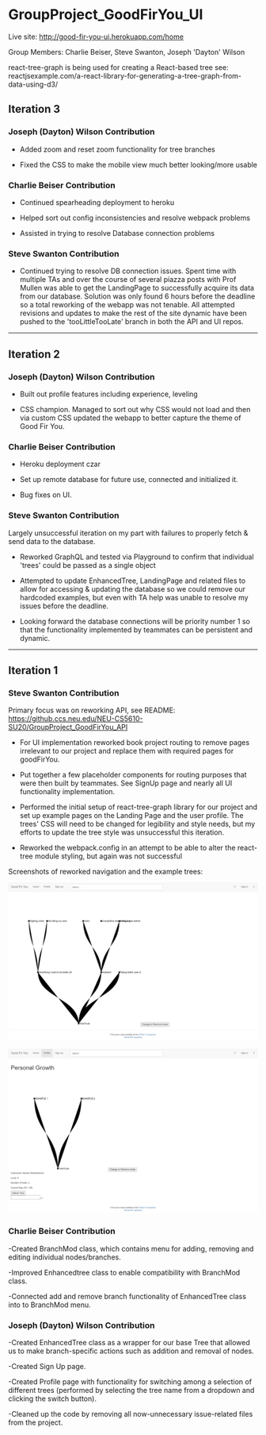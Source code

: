 # GroupProject_GoodFirYou_UI

Live site: http://good-fir-you-ui.herokuapp.com/home


Group Members: Charlie Beiser, Steve Swanton, Joseph 'Dayton' Wilson


react-tree-graph is being used for creating a React-based tree
see: reactjsexample.com/a-react-library-for-generating-a-tree-graph-from-data-using-d3/

## Iteration 3

### Joseph (Dayton) Wilson Contribution

- Added zoom and reset zoom functionality for tree branches

- Fixed the CSS to make the mobile view much better looking/more usable

### Charlie Beiser Contribution

- Continued spearheading deployment to heroku

- Helped sort out config inconsistencies and resolve webpack problems

- Assisted in trying to resolve Database connection problems

### Steve Swanton Contribution

- Continued trying to resolve DB connection issues. Spent time with multiple TAs and over the course of several piazza posts with Prof Mullen was able to get the LandingPage to successfully acquire its data from our database. Solution was only found 6 hours before the deadline so a total reworking of the webapp was not tenable. All attempted revisions and updates to make the rest of the site dynamic have been pushed to the 'tooLittleTooLate' branch in both the API and UI repos.
---

## Iteration 2

### Joseph (Dayton) Wilson Contribution

- Built out profile features including experience, leveling

- CSS champion. Managed to sort out why CSS would not load and then via custom CSS updated the webapp to better capture the theme of Good Fir You.


### Charlie Beiser Contribution

- Heroku deployment czar

- Set up remote database for future use, connected and initialized it. 

- Bug fixes on UI. 


### Steve Swanton Contribution

Largely unsuccessful iteration on my part with failures to properly fetch & send data to the database.

- Reworked GraphQL and tested via Playground to confirm that individual 'trees' could be passed as a single object

- Attempted to update EnhancedTree, LandingPage and related files to allow for accessing & updating the database so we could remove our hardcoded examples, but even with TA help was unable to resolve my issues before the deadline.

- Looking forward the database connections will be priority number 1 so that the functionality implemented by teammates can be persistent and dynamic.

---

## Iteration 1

### Steve Swanton Contribution

Primary focus was on reworking API, see README: https://github.ccs.neu.edu/NEU-CS5610-SU20/GroupProject_GoodFirYou_API

- For UI implementation reworked book project routing to remove pages irrelevant to our project and replace them with required pages for goodFirYou.

- Put together a few placeholder components for routing purposes that were then built by teammates. See SignUp page and nearly all UI functionality implementation.

- Performed the initial setup of react-tree-graph library for our project and set up example pages on the Landing Page and the user profile. The trees' CSS will need to be changed for legibility and style needs, but my efforts to update the tree style was unsuccessful this iteration.

- Reworked the webpack.config in an attempt to be able to alter the react-tree module styling, but again was not successful

Screenshots of reworked navigation and the example trees:

![Iteration 1.1 screenshot](images/home-miditeration-1.png)

![Iteration 1.2 screenshot](images/profile-miditeration-1.png)

### Charlie Beiser Contribution

-Created BranchMod class, which contains menu for adding, removing and editing individual nodes/branches.

-Improved Enhancedtree class to enable compatibility with BranchMod class.

-Connected add and remove branch functionality of EnhancedTree class into to BranchMod menu.

### Joseph (Dayton) Wilson Contribution

-Created EnhancedTree class as a wrapper for our base Tree that allowed us to make branch-specific actions such as addition and removal of nodes.

-Created Sign Up page.

-Created Profile page with functionality for switching among a selection of different trees (performed by selecting the tree name from a dropdown and clicking the switch button).

-Cleaned up the code by removing all now-unnecessary issue-related files from the project.
